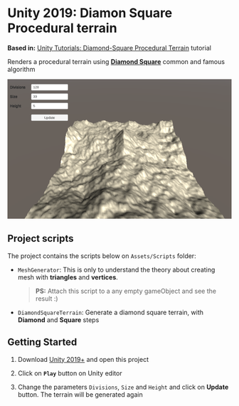 # Unity 2019: Diamon Square Procedural terrain

**Based in:** [Unity Tutorials: Diamond-Square Procedural Terrain](https://www.youtube.com/watch?v=1HV8GbFnCik) tutorial

Renders a procedural terrain using **[Diamond Square](https://en.wikipedia.org/wiki/Diamond-square_algorithm)** common and famous algorithm

![Screenshot](Images/Screenshot.png)


## Project scripts

The project contains the scripts below on `Assets/Scripts` folder:

- `MeshGenerator`: This is only to understand the theory about creating mesh with **triangles** and **vertices**.
 
  >**PS:** Attach this script to a any empty gameObject and see the result :)
- `DiamondSquareTerrain`: Generate a diamond square terrain, with **Diamond** and **Square** steps

## Getting Started

1. Download [Unity 2019+](https://store.unity.com/) and open this project

2. Click on **`Play`** button on Unity editor

3. Change the parameters `Divisions`, `Size` and `Height` and click on **Update** button. The terrain will be generated again